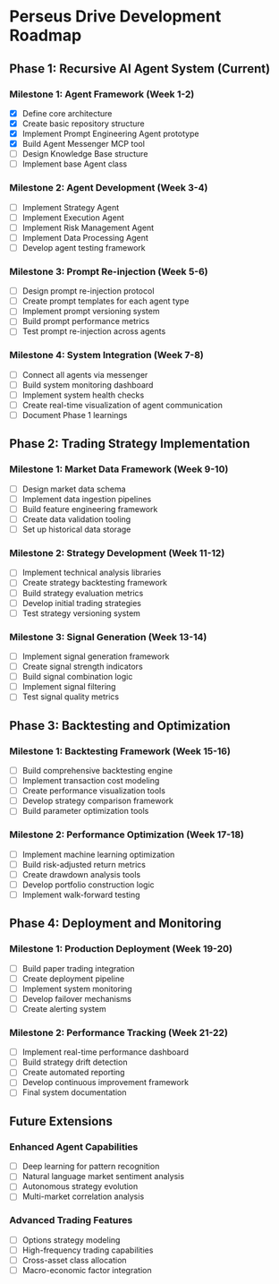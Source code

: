 # Perseus Drive Development Roadmap

## Phase 1: Recursive AI Agent System (Current)

### Milestone 1: Agent Framework (Week 1-2)
- [x] Define core architecture
- [x] Create basic repository structure
- [x] Implement Prompt Engineering Agent prototype
- [x] Build Agent Messenger MCP tool
- [ ] Design Knowledge Base structure
- [ ] Implement base Agent class

### Milestone 2: Agent Development (Week 3-4)
- [ ] Implement Strategy Agent
- [ ] Implement Execution Agent
- [ ] Implement Risk Management Agent
- [ ] Implement Data Processing Agent
- [ ] Develop agent testing framework

### Milestone 3: Prompt Re-injection (Week 5-6)
- [ ] Design prompt re-injection protocol
- [ ] Create prompt templates for each agent type
- [ ] Implement prompt versioning system
- [ ] Build prompt performance metrics
- [ ] Test prompt re-injection across agents

### Milestone 4: System Integration (Week 7-8)
- [ ] Connect all agents via messenger
- [ ] Build system monitoring dashboard
- [ ] Implement system health checks
- [ ] Create real-time visualization of agent communication
- [ ] Document Phase 1 learnings

## Phase 2: Trading Strategy Implementation

### Milestone 1: Market Data Framework (Week 9-10)
- [ ] Design market data schema
- [ ] Implement data ingestion pipelines
- [ ] Build feature engineering framework
- [ ] Create data validation tooling
- [ ] Set up historical data storage

### Milestone 2: Strategy Development (Week 11-12)
- [ ] Implement technical analysis libraries
- [ ] Create strategy backtesting framework
- [ ] Build strategy evaluation metrics
- [ ] Develop initial trading strategies
- [ ] Test strategy versioning system

### Milestone 3: Signal Generation (Week 13-14)
- [ ] Implement signal generation framework
- [ ] Create signal strength indicators
- [ ] Build signal combination logic
- [ ] Implement signal filtering
- [ ] Test signal quality metrics

## Phase 3: Backtesting and Optimization

### Milestone 1: Backtesting Framework (Week 15-16)
- [ ] Build comprehensive backtesting engine
- [ ] Implement transaction cost modeling
- [ ] Create performance visualization tools
- [ ] Develop strategy comparison framework
- [ ] Build parameter optimization tools

### Milestone 2: Performance Optimization (Week 17-18)
- [ ] Implement machine learning optimization
- [ ] Build risk-adjusted return metrics
- [ ] Create drawdown analysis tools
- [ ] Develop portfolio construction logic
- [ ] Implement walk-forward testing

## Phase 4: Deployment and Monitoring

### Milestone 1: Production Deployment (Week 19-20)
- [ ] Build paper trading integration
- [ ] Create deployment pipeline
- [ ] Implement system monitoring
- [ ] Develop failover mechanisms
- [ ] Create alerting system

### Milestone 2: Performance Tracking (Week 21-22)
- [ ] Implement real-time performance dashboard
- [ ] Build strategy drift detection
- [ ] Create automated reporting
- [ ] Develop continuous improvement framework
- [ ] Final system documentation

## Future Extensions

### Enhanced Agent Capabilities
- [ ] Deep learning for pattern recognition
- [ ] Natural language market sentiment analysis
- [ ] Autonomous strategy evolution
- [ ] Multi-market correlation analysis

### Advanced Trading Features
- [ ] Options strategy modeling
- [ ] High-frequency trading capabilities
- [ ] Cross-asset class allocation
- [ ] Macro-economic factor integration 